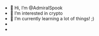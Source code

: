 - 👋 Hi, I’m @AdmiralSpook
- 👀 I’m interested in crypto
- 🌱 I’m currently learning a lot of things! ;)
-
-

<!---
AdmiralSpook/AdmiralSpook is a ✨ special ✨ repository because its `README.md` (this file) appears on your GitHub profile.
You can click the Preview link to take a look at your changes.
--->
